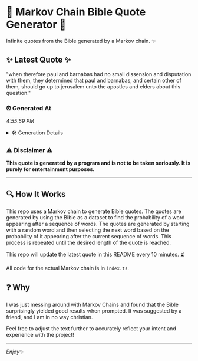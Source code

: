 # 📖 Markov Chain Bible Quote Generator 📖

Infinite quotes from the Bible generated by a Markov chain. ✨

## ✨ Latest Quote ✨
"when therefore paul and barnabas had no small dissension and disputation with them, they determined that paul and barnabas, and certain other of them, should go up to jerusalem unto the apostles and elders about this question."

### ⏰ Generated At
*4:55:59 PM*

<details>
    <summary>🛠️ Generation Details</summary>
    <p>
        <strong>🌱 Seed:</strong> when<br>
        <strong>🔄 Iterations:</strong> 36<br>
        <strong>📜 Context History:</strong><br>[ when ]: therefore<br>[ when, therefore ]: paul<br>[ when, therefore, paul ]: and<br>[ when, therefore, paul, and ]: barnabas<br>[ when, therefore, paul, and, barnabas ]: had<br>[ when, therefore, paul, and, barnabas, had ]: no<br>[ therefore, paul, and, barnabas, had, no ]: small<br>[ paul, and, barnabas, had, no, small ]: dissension<br>[ and, barnabas, had, no, small, dissension ]: and<br>[ barnabas, had, no, small, dissension, and ]: disputation<br>[ had, no, small, dissension, and, disputation ]: with<br>[ no, small, dissension, and, disputation, with ]: them,<br>[ small, dissension, and, disputation, with, them, ]: they<br>[ dissension, and, disputation, with, them,, they ]: determined<br>[ and, disputation, with, them,, they, determined ]: that<br>[ disputation, with, them,, they, determined, that ]: paul<br>[ with, them,, they, determined, that, paul ]: and<br>[ them,, they, determined, that, paul, and ]: barnabas,<br>[ they, determined, that, paul, and, barnabas, ]: and<br>[ determined, that, paul, and, barnabas,, and ]: certain<br>[ that, paul, and, barnabas,, and, certain ]: other<br>[ paul, and, barnabas,, and, certain, other ]: of<br>[ and, barnabas,, and, certain, other, of ]: them,<br>[ barnabas,, and, certain, other, of, them, ]: should<br>[ and, certain, other, of, them,, should ]: go<br>[ certain, other, of, them,, should, go ]: up<br>[ other, of, them,, should, go, up ]: to<br>[ of, them,, should, go, up, to ]: jerusalem<br>[ them,, should, go, up, to, jerusalem ]: unto<br>[ should, go, up, to, jerusalem, unto ]: the<br>[ go, up, to, jerusalem, unto, the ]: apostles<br>[ up, to, jerusalem, unto, the, apostles ]: and<br>[ to, jerusalem, unto, the, apostles, and ]: elders<br>[ jerusalem, unto, the, apostles, and, elders ]: about<br>[ unto, the, apostles, and, elders, about ]: this<br>[ the, apostles, and, elders, about, this ]: question.<br>
    </p>
</details>

### ⚠️ Disclaimer ⚠️
**This quote is generated by a program and is not to be taken seriously. It is purely for entertainment purposes.**

---

## 🔍 How It Works

This repo uses a Markov chain to generate Bible quotes. The quotes are generated by using the Bible as a dataset to find the probability of a word appearing after a sequence of words. The quotes are generated by starting with a random word and then selecting the next word based on the probability of it appearing after the current sequence of words. This process is repeated until the desired length of the quote is reached.

This repo will update the latest quote in this README every 10 minutes. ⏳

All code for the actual Markov chain is in `index.ts`.

## ❓ Why

I was just messing around with Markov Chains and found that the Bible surprisingly yielded good results when prompted. 
It was suggested by a friend, and I am in no way christian.

Feel free to adjust the text further to accurately reflect your intent and experience with the project!

---

*Enjoy*✨
